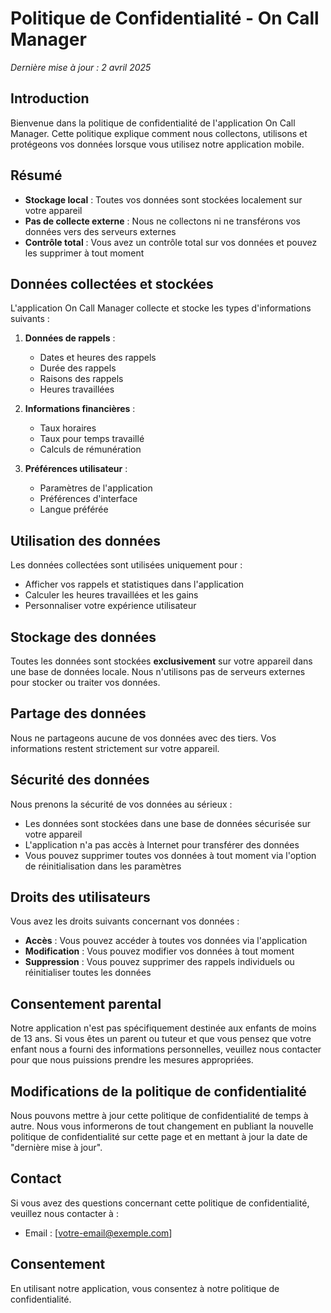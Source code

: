 # Politique de Confidentialité - On Call Manager

*Dernière mise à jour : 2 avril 2025*

## Introduction

Bienvenue dans la politique de confidentialité de l'application On Call Manager. Cette politique explique comment nous collectons, utilisons et protégeons vos données lorsque vous utilisez notre application mobile.

## Résumé

- **Stockage local** : Toutes vos données sont stockées localement sur votre appareil
- **Pas de collecte externe** : Nous ne collectons ni ne transférons vos données vers des serveurs externes
- **Contrôle total** : Vous avez un contrôle total sur vos données et pouvez les supprimer à tout moment

## Données collectées et stockées

L'application On Call Manager collecte et stocke les types d'informations suivants :

1. **Données de rappels** :
   - Dates et heures des rappels
   - Durée des rappels
   - Raisons des rappels
   - Heures travaillées

2. **Informations financières** :
   - Taux horaires
   - Taux pour temps travaillé
   - Calculs de rémunération

3. **Préférences utilisateur** :
   - Paramètres de l'application
   - Préférences d'interface
   - Langue préférée

## Utilisation des données

Les données collectées sont utilisées uniquement pour :
- Afficher vos rappels et statistiques dans l'application
- Calculer les heures travaillées et les gains
- Personnaliser votre expérience utilisateur

## Stockage des données

Toutes les données sont stockées **exclusivement** sur votre appareil dans une base de données locale. Nous n'utilisons pas de serveurs externes pour stocker ou traiter vos données.

## Partage des données

Nous ne partageons aucune de vos données avec des tiers. Vos informations restent strictement sur votre appareil.

## Sécurité des données

Nous prenons la sécurité de vos données au sérieux :
- Les données sont stockées dans une base de données sécurisée sur votre appareil
- L'application n'a pas accès à Internet pour transférer des données
- Vous pouvez supprimer toutes vos données à tout moment via l'option de réinitialisation dans les paramètres

## Droits des utilisateurs

Vous avez les droits suivants concernant vos données :
- **Accès** : Vous pouvez accéder à toutes vos données via l'application
- **Modification** : Vous pouvez modifier vos données à tout moment
- **Suppression** : Vous pouvez supprimer des rappels individuels ou réinitialiser toutes les données

## Consentement parental

Notre application n'est pas spécifiquement destinée aux enfants de moins de 13 ans. Si vous êtes un parent ou tuteur et que vous pensez que votre enfant nous a fourni des informations personnelles, veuillez nous contacter pour que nous puissions prendre les mesures appropriées.

## Modifications de la politique de confidentialité

Nous pouvons mettre à jour cette politique de confidentialité de temps à autre. Nous vous informerons de tout changement en publiant la nouvelle politique de confidentialité sur cette page et en mettant à jour la date de "dernière mise à jour".

## Contact

Si vous avez des questions concernant cette politique de confidentialité, veuillez nous contacter à :
- Email : [votre-email@exemple.com]

## Consentement

En utilisant notre application, vous consentez à notre politique de confidentialité.
